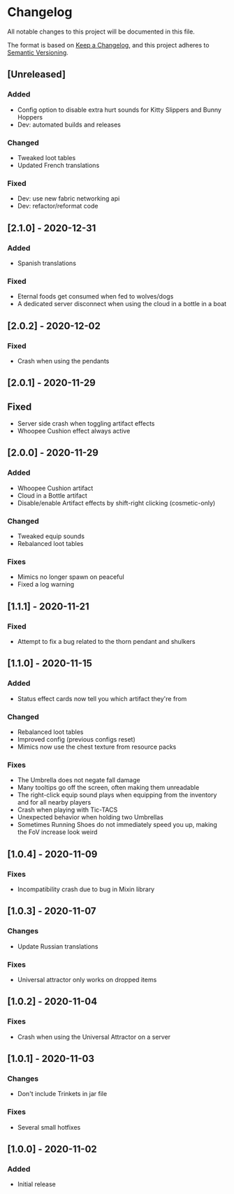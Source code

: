 # Changelog
All notable changes to this project will be documented in this file.

The format is based on [Keep a Changelog](https://keepachangelog.com/en/1.0.0/),
and this project adheres to [Semantic Versioning](https://semver.org/spec/v2.0.0.html).

## [Unreleased]
### Added
- Config option to disable extra hurt sounds for Kitty Slippers and Bunny Hoppers
- Dev: automated builds and releases

### Changed
- Tweaked loot tables
- Updated French translations

### Fixed
- Dev: use new fabric networking api
- Dev: refactor/reformat code

## [2.1.0] - 2020-12-31
### Added
- Spanish translations

### Fixed
- Eternal foods get consumed when fed to wolves/dogs
- A dedicated server disconnect when using the cloud in a bottle in a boat

## [2.0.2] - 2020-12-02
### Fixed
- Crash when using the pendants

## [2.0.1] - 2020-11-29
## Fixed
- Server side crash when toggling artifact effects
- Whoopee Cushion effect always active

## [2.0.0] - 2020-11-29
### Added
- Whoopee Cushion artifact
- Cloud in a Bottle artifact
- Disable/enable Artifact effects by shift-right clicking (cosmetic-only)

### Changed
- Tweaked equip sounds
- Rebalanced loot tables

### Fixes
- Mimics no longer spawn on peaceful
- Fixed a log warning

## [1.1.1] - 2020-11-21
### Fixed
- Attempt to fix a bug related to the thorn pendant and shulkers

## [1.1.0] - 2020-11-15
### Added
- Status effect cards now tell you which artifact they're from

### Changed
- Rebalanced loot tables
- Improved config (previous configs reset)
- Mimics now use the chest texture from resource packs

### Fixes
- The Umbrella does not negate fall damage
- Many tooltips go off the screen, often making them unreadable
- The right-click equip sound plays when equipping from the inventory and for all nearby players
- Crash when playing with Tic-TACS
- Unexpected behavior when holding two Umbrellas
- Sometimes Running Shoes do not immediately speed you up, making the FoV increase look weird

## [1.0.4] - 2020-11-09
### Fixes
- Incompatibility crash due to bug in Mixin library

## [1.0.3] - 2020-11-07
### Changes
- Update Russian translations

### Fixes
- Universal attractor only works on dropped items

## [1.0.2] - 2020-11-04
### Fixes
- Crash when using the Universal Attractor on a server

## [1.0.1] - 2020-11-03
### Changes
- Don't include Trinkets in jar file

### Fixes
- Several small hotfixes

## [1.0.0] - 2020-11-02
### Added
- Initial release
